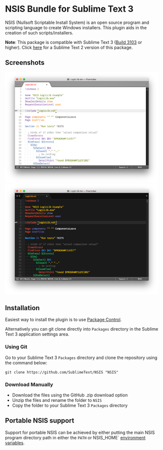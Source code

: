 # NSIS Bundle for Sublime Text 3

NSIS (Nullsoft Scriptable Install System) is an open source program and scripting language to create Windows installers. This plugin aids in the creation of such scripts/installers.

**Note**: This package is compatible with Sublime Text 3 ([Build 3103](http://www.sublimetext.com/blog/articles/sublime-text-3-build-3103) or higher). Click [here](https://github.com/SublimeText/NSIS/tree/st2-master) for a Sublime Text 2 version of this package.

## Screenshots

![Tomorrow Theme](screenshots/light-theme.png)
![Brogrammer Theme](screenshots/dark-theme.png)

## Installation

Easiest way to install the plugin is to use [Package Control](https://packagecontrol.io).

Alternatively you can git clone directly into `Packages` directory in the Sublime Text 3 application settings area.

### Using Git

Go to your Sublime Text 3 `Packages` directory and clone the repository using the command below:

    git clone https://github.com/SublimeText/NSIS "NSIS"

### Download Manually

* Download the files using the GitHub .zip download option
* Unzip the files and rename the folder to `NSIS`
* Copy the folder to your Sublime Text 3 `Packages` directory

## Portable NSIS support

Support for portable NSIS can be achieved by either putting the main NSIS program directory path in either the `PATH` or NSIS_HOME` [environment variables](http://superuser.com/questions/284342/what-are-path-and-other-environment-variables-and-how-can-i-set-or-use-them/284351#284351).

